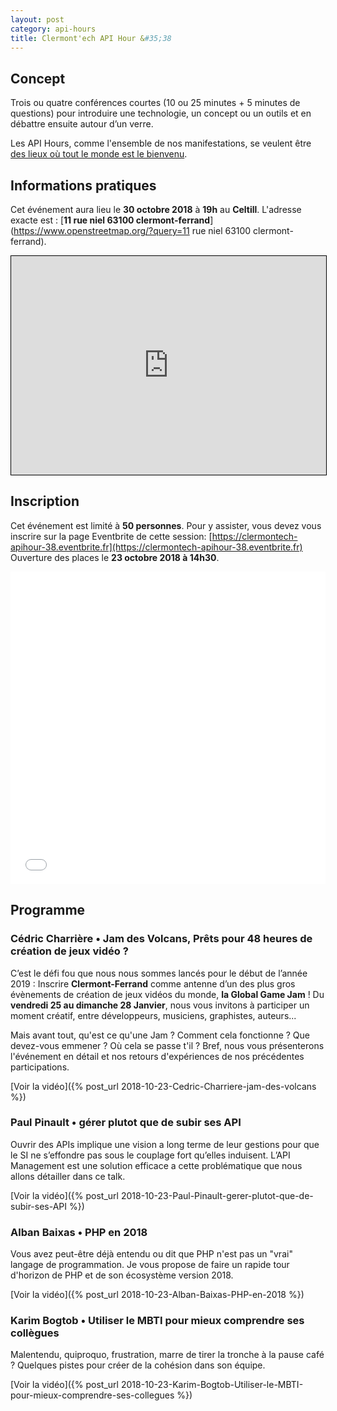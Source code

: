 ```yaml
---
layout: post
category: api-hours
title: Clermont'ech API Hour &#35;38
---
```


## Concept

Trois ou quatre conférences courtes (10 ou 25 minutes + 5 minutes de questions)
pour introduire une technologie, un concept ou un outils et en débattre ensuite
autour d’un verre.

Les API Hours, comme l'ensemble de nos manifestations, se veulent être [des
lieux où tout le monde est le bienvenu](/code-of-conduct.html).



## Informations pratiques

Cet événement aura lieu le **30 octobre 2018** à **19h** au **Celtill**. L'adresse
exacte est : [**11 rue niel 63100 clermont-ferrand**](https://www.openstreetmap.org/?query=11 rue niel 63100 clermont-ferrand).

<iframe width="100%" height="350" frameborder="0" scrolling="no" marginheight="0" marginwidth="0" src="https://www.openstreetmap.org/export/embed.html?bbox=3.0993461608886723%2C45.78351799342291%2C3.1038254499435425%2C45.78517709833127&amp;layer=mapnik&amp;marker=45.7843475520491%2C3.101585805416107" style="border: 1px solid black"></iframe><br/>

## Inscription

Cet événement est limité à **50 personnes**.  Pour y assister, vous devez vous
inscrire sur la page Eventbrite de cette session: [https://clermontech-apihour-38.eventbrite.fr](https://clermontech-apihour-38.eventbrite.fr)
Ouverture des places le **23 octobre 2018 à 14h30**.


<iframe src="//eventbrite.fr/tickets-external?eid=51705461427&ref=etckt" frameborder="0" height="500" width="100%" vspace="0" hspace="0" marginheight="5" marginwidth="5" scrolling="auto" allowtransparency="true"></iframe>

<br/>

## Programme

### Cédric Charrière • Jam des Volcans, Prêts pour 48 heures de création de jeux vidéo ?

C’est le défi fou que nous nous sommes lancés pour le début de l’année 2019 : Inscrire **Clermont-Ferrand** comme antenne d’un des plus gros évènements de création de jeux vidéos du monde, **la Global Game Jam** !
Du **vendredi 25 au dimanche 28 Janvier**, nous vous invitons à participer un moment créatif, entre développeurs, musiciens, graphistes, auteurs...

Mais avant tout, qu'est ce qu'une Jam ? Comment cela fonctionne ? Que devez-vous emmener ? Où cela se passe t'il ?
Bref, nous vous présenterons l'événement en détail et nos retours d'expériences de nos précédentes participations.


[Voir la vidéo]({% post_url 2018-10-23-Cedric-Charriere-jam-des-volcans %})

### Paul Pinault • gérer plutot que de subir ses API 

Ouvrir des APIs implique une vision a long terme de leur gestions pour que le SI ne s’effondre pas sous le couplage fort qu’elles induisent. L’API Management est une solution efficace a cette problématique que nous allons détailler dans ce talk. 


[Voir la vidéo]({% post_url 2018-10-23-Paul-Pinault-gerer-plutot-que-de-subir-ses-API %})

### Alban Baixas • PHP en 2018 

Vous avez peut-être déjà entendu ou dit que PHP n&#39;est pas un &quot;vrai&quot; langage de programmation.
Je vous propose de faire un rapide tour d&#39;horizon de PHP et de son écosystème version 2018.


[Voir la vidéo]({% post_url 2018-10-23-Alban-Baixas-PHP-en-2018 %})

### Karim Bogtob • Utiliser le MBTI pour mieux comprendre ses collègues 

Malentendu, quiproquo, frustration, marre de tirer la tronche à la pause café ? Quelques pistes pour créer de la cohésion dans son équipe.


[Voir la vidéo]({% post_url 2018-10-23-Karim-Bogtob-Utiliser-le-MBTI-pour-mieux-comprendre-ses-collegues %})

